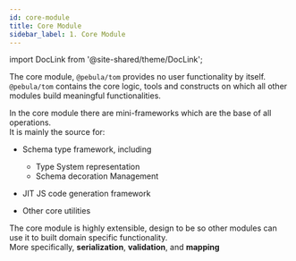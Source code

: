 ```yaml
---
id: core-module
title: Core Module
sidebar_label: 1. Core Module
---
```

import DocLink from '@site-shared/theme/DocLink';

The core module, `@pebula/tom` provides no user functionality by itself.  
`@pebula/tom` contains the core logic, tools and constructs on which all other modules build meaningful functionalities.

In the core module there are mini-frameworks which are the base of all operations.  
It is mainly the source for:

- <DocLink to="docs/basics/schema">Schema</DocLink> type framework, including  

  - Type System representation
  - Schema decoration Management

- JIT JS code generation framework

- Other core utilities

The core module is highly extensible, design to be so <DocLink to="docs/basics/modules">other modules</DocLink> can use it to built domain specific functionality.  
More specifically, **serialization**, **validation**, and **mapping**

